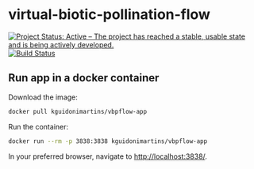 # virtual-biotic-pollination-flow

[![Project Status: Active – The project has reached a stable, usable state and is being actively developed.](https://www.repostatus.org/badges/latest/active.svg)](https://www.repostatus.org/#active)
[![Build Status](https://travis-ci.com/kguidonimartins/virtual-biotic-pollination-flow.svg?token=yxuzigPBpgHFpwAypqgf&branch=master)](https://travis-ci.com/kguidonimartins/virtual-biotic-pollination-flow)


## Run app in a docker container

Download the image:

```bash
docker pull kguidonimartins/vbpflow-app
```

Run the container:

```bash
docker run --rm -p 3838:3838 kguidonimartins/vbpflow-app
```

In your preferred browser, navigate to [http://localhost:3838/](http://localhost:3838/).
